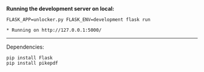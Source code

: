 **Running the development server on local:**
```shell script
FLASK_APP=unlocker.py FLASK_ENV=development flask run
```
```shell script
* Running on http://127.0.0.1:5000/
```
___

Dependencies:
```shell script
pip install Flask
pip install pikepdf

```